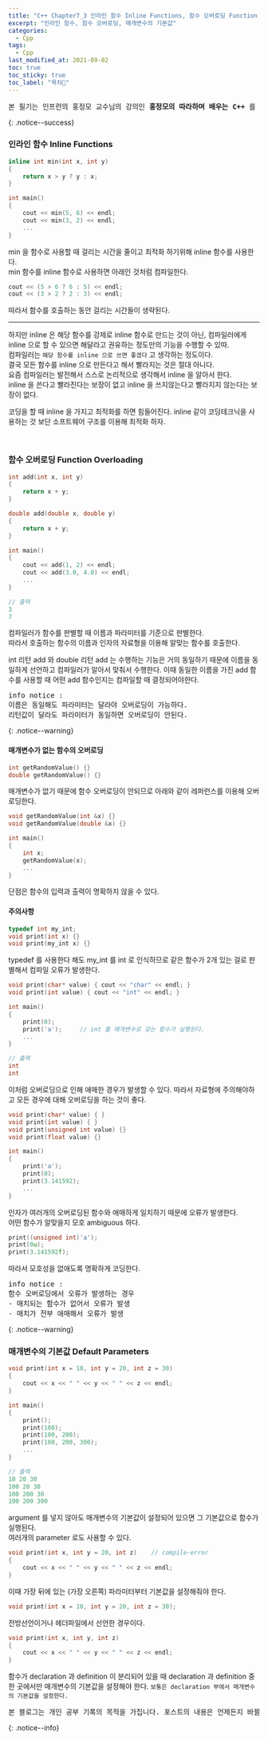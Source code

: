 ```yaml
---
title: "C++ Chapter7_3 인라인 함수 Inline Functions, 함수 오버로딩 Function Overloading, 매개변수의 기본값 Default Parameters"
excerpt: "인라인 함수, 함수 오버로딩, 매개변수의 기본값"
categories:
  - Cpp
tags:
  - Cpp
last_modified_at: 2021-09-02
toc: true
toc_sticky: true
toc_label: "목차👀"
---
```


<pre>본 필기는 인프런의 홍정모 교수님의 강의인 <b>홍정모의 따라하며 배우는 C++</b> 를 듣고 작성합니다.</pre>{: .notice--success}

### 인라인 함수 Inline Functions
```cpp
inline int min(int x, int y)
{
    return x > y ? y : x;
}

int main()
{
    cout << min(5, 6) << endl;	
    cout << min(3, 2) << endl;
    ...
}
```
min 을 함수로 사용할 때 걸리는 시간을 줄이고 최적화 하기위해 inline 함수를 사용한다.    
min 함수를 inline 함수로 사용하면 아래인 것처럼 컴파일한다.

```cpp
cout << (5 > 6 ? 6 : 5) << endl;	
cout << (3 > 2 ? 2 : 3) << endl;
```
따라서 함수를 호출하는 동안 걸리는 시간들이 생략된다.

*****
하지만 inline 은 해당 함수를 강제로 inline 함수로 만드는 것이 아닌, 컴파일러에게 inline 으로 할 수 있으면 해달라고 권유하는 정도만의 기능을 수행할 수 있따.    
컴파일러는 `해당 함수를 inline 으로 쓰면 좋겠다` 고 생각하는 정도이다.    
결국 모든 함수를 inline 으로 만든다고 해서 빨라지는 것은 절대 아니다.    
요즘 컴파일러는 발전해서 스스로 논리적으로 생각해서 inline 을 알아서 한다.    
inline 을 쓴다고 빨라진다는 보장이 없고 inline 을 쓰지않는다고 빨라지지 않는다는 보장이 없다.

코딩을 할 때 inline 을 가지고 최적화를 하면 힘들어진다.
inline 같이 코딩테크닉을 사용하는 것 보단 소프트웨어 구조를 이용해 최적화 하자. 

<br>

### 함수 오버로딩 Function Overloading
```cpp
int add(int x, int y)
{
    return x + y;
}

double add(double x, double y)
{
    return x + y;
}

int main()
{
    cout << add(1, 2) << endl;
    cout << add(3.0, 4.0) << endl;
    ...
}

// 출력
3
7
```
컴파일러가 함수를 판별할 때 이름과 파라미터를 기준으로 판별한다.    
따라서 호출하는 함수의 이름과 인자의 자료형을 이용해 알맞는 함수를 호출한다.

int 리턴 add 와 double 리턴 add 는 수행하는 기능은 거의 동일하기 때문에 이름을 동일하게 선언하고 컴파일러가 알아서 맞춰서 수행한다.
이때 동일한 이름을 가진 add 함수를 사용할 때 어떤 add 함수인지는 컴파일할 때 결정되어야한다.

<pre>info notice :
이름은 동일해도 파라미터는 달라야 오버로딩이 가능하다.     
리턴값이 달라도 파라미터가 동일하면 오버로딩이 안된다.</pre>{: .notice--warning}

#### 매개변수가 없는 함수의 오버로딩
```cpp
int getRandomValue() {}
double getRandomValue() {}	
```
매개변수가 없기 때문에 함수 오버로딩이 안되므로 아래와 같이 레퍼런스를 이용해 오버로딩한다.

```cpp
void getRandomValue(int &x) {}		
void getRandomValue(double &x) {}

int main()
{
    int x;
    getRandomValue(x);	
    ...
}
```
단점은 함수의 입력과 출력이 명확하지 않을 수 있다.     

#### 주의사항
```cpp
typedef int my_int;		
void print(int x) {}
void print(my_int x) {}	
```
typedef 를 사용한다 해도 my_int 를 int 로 인식하므로 같은 함수가 2개 있는 걸로 판별해서 컴파일 오류가 발생한다.

```cpp
void print(char* value) { cout << "char" << endl; }
void print(int value) { cout << "int" << endl; }

int main()
{
    print(0);
    print('a');     // int 를 매개변수로 갖는 함수가 실행된다.
    ...
}

// 출력
int
int
```
이처럼 오버로딩으로 인해 애매한 경우가 발생할 수 있다.
따라서 자료형에 주의해야하고 모든 경우에 대해 오버로딩을 하는 것이 좋다.


```cpp
void print(char* value) { }
void print(int value) { }
void print(unsigned int value) {}
void print(float value) {}

int main()
{
    print('a');		
    print(0);		
    print(3.141592);
    ...
}
```
인자가 여러개의 오버로딩된 함수와 애매하게 일치하기 때문에 오류가 발생한다.    
어떤 함수가 알맞을지 모호 ambiguous 하다.

```cpp
print((unsigned int)'a');		
print(0u);
print(3.141592f);
```
따라서 모호성을 없애도록 명확하게 코딩한다.

<pre>info notice :
함수 오버로딩에서 오류가 발생하는 경우
- 매치되는 함수가 없어서 오류가 발생
- 매치가 전부 애매해서 오류가 발생
</pre>{: .notice--warning}

<br>

### 매개변수의 기본값 Default Parameters
```cpp
void print(int x = 10, int y = 20, int z = 30)
{
    cout << x << " " << y << " " << z << endl;
}

int main()
{
    print();
    print(100);
    print(100, 200);
    print(100, 200, 300);
    ...
}

// 출력
10 20 30
100 20 30
100 200 30
100 200 300
```
argument 를 넣지 않아도 매개변수의 기본값이 설정되어 있으면 그 기본값으로 함수가 실행된다.     
여러개의 parameter 로도 사용할 수 있다.

```cpp
void print(int x, int y = 20, int z)    // compile-error
{
    cout << x << " " << y << " " << z << endl;
}
```
이때 가장 뒤에 있는 (가장 오른쪽) 파라미터부터 기본값을 설정해줘야 한다.

```cpp
void print(int x = 10, int y = 20, int z = 30);
```
전방선언이거나 헤더파일에서 선언한 경우이다.
```cpp
void print(int x, int y, int z)
{
	cout << x << " " << y << " " << z << endl;
}
```
함수가 declaration 과 definition 이 분리되어 있을 때 declaration 과 definition 중 한 곳에서만 매개변수의 기본값을 설정해야 한다.
`보통은 declaration 부에서 매개변수의 기본값을 설정한다.`

<pre>본 블로그는 개인 공부 기록의 목적을 가집니다. 포스트의 내용은 언제든지 바뀔 수 있습니다.</pre>{: .notice--info}